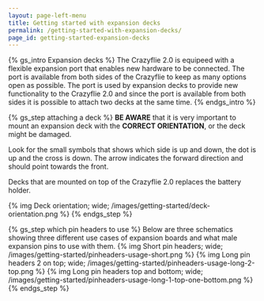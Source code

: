 ```yaml
---
layout: page-left-menu
title: Getting started with expansion decks 
permalink: /getting-started-with-expansion-decks/
page_id: getting-started-expansion-decks
---
```


{% gs_intro Expansion decks %}
The Crazyflie 2.0 is equipeed with a flexible expansion port that enables new 
hardware to be connected. The port is available from both sides of the Crazyflie 
to keep as many options open as possible. The port is used by expansion decks 
to provide new functionality to the Crazyflie 2.0 and since the port is 
available from both sides it is possible to attach two decks at the same time.
{% endgs_intro %}

{% gs_step attaching a deck %}
**BE AWARE** that it is very important to mount an expansion deck with the 
**CORRECT ORIENTATION**, or the deck might be damaged.

Look for the small symbols that shows which side is up and down, the dot is up and the cross is down.
The arrow indicates the forward direction and should point towards the front.

Decks that are mounted on top of the Crazyflie 2.0 replaces the battery holder.

{% img Deck orientation; wide; /images/getting-started/deck-orientation.png %}
{% endgs_step %}


{% gs_step which pin headers to use %}
Below are three schematics showing three different use cases of expansion boards and what male expansion pins to use with them.
{% img Short pin headers; wide; /images/getting-started/pinheaders-usage-short.png %}
{% img Long pin headers 2 on top; wide; /images/getting-started/pinheaders-usage-long-2-top.png %}
{% img Long pin headers top and bottom; wide; /images/getting-started/pinheaders-usage-long-1-top-one-bottom.png %}
{% endgs_step %}
